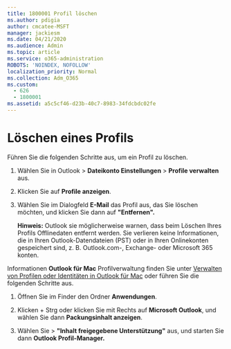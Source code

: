 ```yaml
---
title: 1800001 Profil löschen
ms.author: pdigia
author: cmcatee-MSFT
manager: jackiesm
ms.date: 04/21/2020
ms.audience: Admin
ms.topic: article
ms.service: o365-administration
ROBOTS: 'NOINDEX, NOFOLLOW'
localization_priority: Normal
ms.collection: Adm_O365
ms.custom:
  - 626
  - 1800001
ms.assetid: a5c5cf46-d23b-40c7-8983-34fdcbdc02fe
---
```


# <a name="delete-a-profile"></a>Löschen eines Profils

Führen Sie die folgenden Schritte aus, um ein Profil zu löschen.
  
1. Wählen Sie in Outlook  \> **Dateikonto Einstellungen** \> **Profile verwalten** aus.

2. Klicken Sie auf **Profile anzeigen**.

3. Wählen Sie im Dialogfeld **E-Mail** das Profil aus, das Sie löschen möchten, und klicken Sie dann auf **"Entfernen".**

    **Hinweis:** Outlook sie möglicherweise warnen, dass beim Löschen Ihres Profils Offlinedaten entfernt werden. Sie verlieren keine Informationen, die in Ihren Outlook-Datendateien (PST) oder in Ihren Onlinekonten gespeichert sind, z. B. Outlook.com-, Exchange- oder Microsoft 365 konten.
  
Informationen **Outlook für Mac** Profilverwaltung finden Sie unter [Verwalten von Profilen oder Identitäten in Outlook für Mac](https://support.office.com/article/fed2a955-74df-4a24-bef6-78a426958c4c.aspx) oder führen Sie die folgenden Schritte aus.
  
1. Öffnen Sie im Finder den Ordner **Anwendungen**.

2. Klicken + Strg oder klicken Sie mit Rechts auf **Microsoft Outlook**, und wählen Sie dann **Packungsinhalt anzeigen**.

3. Wählen  Sie \> **"Inhalt freigegebene Unterstützung"** aus, und starten Sie dann **Outlook Profil-Manager.**
